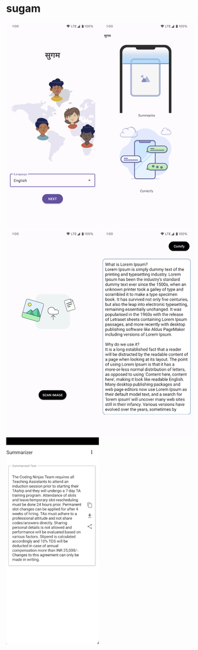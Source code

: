 # sugam
<p float="left">
    <img src="https://raw.githubusercontent.com/labmember003/sugam/main/ss/1.png" width="250" />
    <img src="https://raw.githubusercontent.com/labmember003/sugam/main/ss/2.png" width="250" />
    <img src="https://raw.githubusercontent.com/labmember003/sugam/main/ss/3.png" width="250" />
    <img src="https://raw.githubusercontent.com/labmember003/sugam/main/ss/4.png" width="250" />
    <img src="https://raw.githubusercontent.com/labmember003/sugam/main/ss/5.png" width="250" />
</p>
